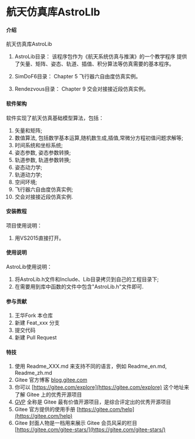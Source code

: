 # 航天仿真库AstroLIb

#### 介绍
航天仿真库AstroLib

1. AstroLib目录：
该程序包作为《航天系统仿真与推演》的一个教学程序
提供了矢量、矩阵、姿态、轨道、插值、积分算法等仿真需要的基本程序。

2. SimDoF6目录：
Chapter 5 飞行器六自由度仿真实例。

3. Rendezvous目录：
Chapter 9 交会对接接近段仿真实例。



#### 软件架构

软件实现了航天仿真基础模型算法，包括：
1. 矢量和矩阵;
2. 数值算法, 包括数学基本运算,随机数生成,插值,常微分方程初值问题求解等;
3. 时间系统和坐标系统;
4. 姿态参数, 姿态参数转换;
5. 轨道参数, 轨道参数转换;
6. 姿态动力学;
7. 轨道动力学;
8. 空间环境;
9. 飞行器六自由度仿真实例;
10. 交会对接接近段仿真实例.

#### 安装教程

项目使用说明：
1. 用VS2015直接打开。

#### 使用说明

AstroLib使用说明：
1. 将AstroLib.h文件和Include、Lib目录拷贝到自己的工程目录下;
2. 在需要用到库中函数的文件中包含"AstroLib.h"文件即可.

#### 参与贡献

1.  王华Fork 本仓库
2.  新建 Feat_xxx 分支
3.  提交代码
4.  新建 Pull Request


#### 特技

1.  使用 Readme\_XXX.md 来支持不同的语言，例如 Readme\_en.md, Readme\_zh.md
2.  Gitee 官方博客 [blog.gitee.com](https://blog.gitee.com)
3.  你可以 [https://gitee.com/explore](https://gitee.com/explore) 这个地址来了解 Gitee 上的优秀开源项目
4.  [GVP](https://gitee.com/gvp) 全称是 Gitee 最有价值开源项目，是综合评定出的优秀开源项目
5.  Gitee 官方提供的使用手册 [https://gitee.com/help](https://gitee.com/help)
6.  Gitee 封面人物是一档用来展示 Gitee 会员风采的栏目 [https://gitee.com/gitee-stars/](https://gitee.com/gitee-stars/)
